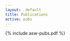 ```yaml
---
layout:  default
title: Publications
active: pubs
---
```


<!-- {% include asw-pub-inc.html %} !-->
{% include asw-pubs.pdf %}
